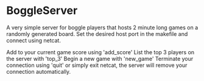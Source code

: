 # BoggleServer
A very simple server for boggle players that hosts 2 minute long games on a randomly generated board.
Set the desired host port in the makefile and connect using netcat. 

Add to your current game score using 'add_score'
List the top 3 players on the server with 'top_3'
Begin a new game with 'new_game'
Terminate your connection using 'quit' or simply exit netcat, the server will remove your connection automatically.
